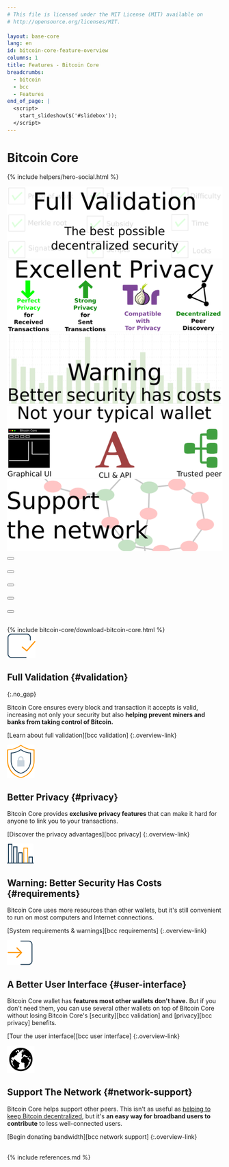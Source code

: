 ```yaml
---
# This file is licensed under the MIT License (MIT) available on
# http://opensource.org/licenses/MIT.

layout: base-core
lang: en
id: bitcoin-core-feature-overview
columns: 1
title: Features - Bitcoin Core
breadcrumbs:
  - bitcoin
  - bcc
  - Features
end_of_page: |
  <script>
    start_slideshow($('#slidebox'));
  </script>
---
```


<div class="hero">
<div class="container hero-container" markdown="block">

# Bitcoin Core
{% include helpers/hero-social.html %}
</div>
</div>

<div class="bitcore-content clearfix">
<div class="container" markdown="block">

<div id="slidebox">
  <div class="slide-viewer">
    <div class="slide-group">
      <div class="slide slide-1">
        <a href="#validation"><img src="/img/bitcoin-core/slider-validation.svg?{{site.time | date: '%s'}}" alt="Full Validation: the best possible decentralized security" /></a>
      </div>
      <div class="slide slide-2">
        <a href="#privacy"><img src="/img/bitcoin-core/slider-privacy.svg?{{site.time | date: '%s'}}" alt="Strong privacy" /></a>
      </div>
      <div class="slide slide-3">
        <a href="#requirements"><img src="/img/bitcoin-core/slider-warning.svg?{{site.time | date: '%s'}}" alt="Requirements and warnings" /></a>
      </div>
      <div class="slide slide-4">
        <a href="#user-interface"><img src="/img/bitcoin-core/slider-ui.svg?{{site.time | date: '%s'}}" alt="User interface" /></a>
      </div>
      <div class="slide slide-5">
        <a href="#network-support"><img src="/img/bitcoin-core/slider-network.svg?{{site.time | date: '%s'}}" alt="Support the network" /></a>
      </div>
    </div>
  </div>
  <div class="slide-buttons">
  <button type="image" class="slide-btn button-1" markdown="1"></button>

  <button type="button" class="slide-btn button-2" markdown="1"></button>

  <button type="button" class="slide-btn button-3" markdown="1"></button>

  <button type="button" class="slide-btn button-4" markdown="1"></button>

  <button type="button" class="slide-btn button-5" markdown="1"></button>
  </div>
</div>

<br class="clear">
{% include bitcoin-core/download-bitcoin-core.html %}

<div markdown="block" class="row card-row">

<div class="card core-card" markdown="block">
<img src="/img/icons/ico_validation.svg?{{site.time | date: '%s'}}" alt="icon">

## Full Validation {#validation}
{:.no_gap}

Bitcoin Core ensures every block and transaction it accepts is valid,
increasing not only your security but also **helping prevent miners and
banks from taking control of Bitcoin.**

[Learn about full validation][bcc validation]
{:.overview-link}

</div>
<div class="card core-card" markdown="block">
<img src="/img/icons/ico_control.svg?{{site.time | date: '%s'}}" alt="icon">

## Better Privacy {#privacy}

Bitcoin Core provides **exclusive privacy features** that can make it
hard for anyone to link you to your transactions.

[Discover the privacy advantages][bcc privacy]
{:.overview-link}

</div>
<div class="card core-card" markdown="block">
<img src="/img/icons/ico_better_security.svg?{{site.time | date: '%s'}}" alt="icon">

## Warning: Better Security Has Costs {#requirements}

Bitcoin Core uses more resources than other wallets, but it's still
convenient to run on most computers and Internet connections.

[System requirements & warnings][bcc requirements]
{:.overview-link}

</div>
<div class="card core-card" markdown="block">
<img src="/img/icons/ico_better_ui.svg?{{site.time | date: '%s'}}" alt="icon">

## A Better User Interface {#user-interface}

Bitcoin Core wallet has **features most other wallets don't have.** But
if you don't need them, you can use several other wallets on top of
Bitcoin Core without losing Bitcoin Core's [security][bcc validation] and
[privacy][bcc privacy] benefits.

[Tour the user interface][bcc user interface]
{:.overview-link}

</div>
<div class="card core-card" markdown="block">
<img src="/img/icons/ico_international.svg?{{site.time | date: '%s'}}" alt="icon">

## Support The Network {#network-support}

Bitcoin Core helps support other peers. This isn't as useful as [helping
to keep Bitcoin decentralized](#validation), but it's **an easy way for
broadband users to contribute** to less well-connected users.

[Begin donating bandwidth][bcc network support]
{:.overview-link}

</div>
</div>

<br>
{% include references.md %}

</div>
</div>